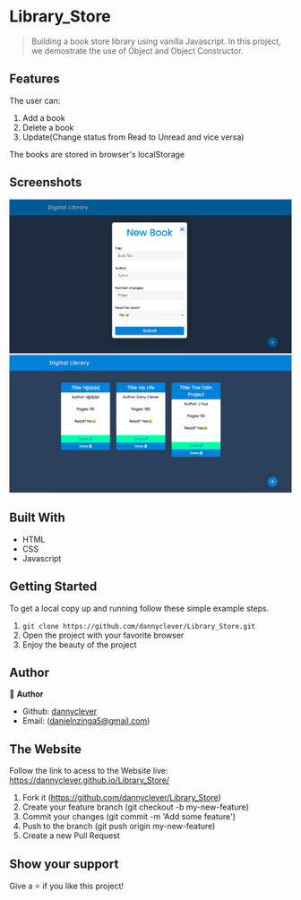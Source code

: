 # Library_Store

> Building a book store library using vanilla Javascript. In this project, we demostrate the use of Object and Object Constructor.

## Features
The user can:
1. Add a book
2. Delete a book
3. Update(Change status from Read to Unread and vice versa)

The books are stored in browser's localStorage

## Screenshots

<img src="img/form.png" alt="Screen form to add the books" >


<img src="img/books-storage.png" alt="The books storage" >


## Built With

- HTML
- CSS
- Javascript


## Getting Started

To get a local copy up and running follow these simple example steps.

1. ``` git clone https://github.com/dannyclever/Library_Store.git ```
2. Open the project with your favorite browser
3. Enjoy the beauty of the project


## Author

👤 **Author**

- Github: [dannyclever](https://github.com/dannyclever)
- Email: (danielnzinga5@gmail.com)


## The Website

Follow the link to acess to the Website live: https://dannyclever.github.io/Library_Store/


1. Fork it (https://github.com/dannyclever/Library_Store)
2. Create your feature branch (git checkout -b my-new-feature)
3. Commit your changes (git commit -m 'Add some feature')
4. Push to the branch (git push origin my-new-feature)
5. Create a new Pull Request

## Show your support

Give a ⭐️ if you like this project!

